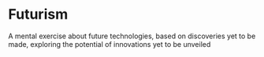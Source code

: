 # Futurism
A mental exercise about future technologies, based on discoveries yet to be made, exploring the potential of innovations yet to be unveiled
